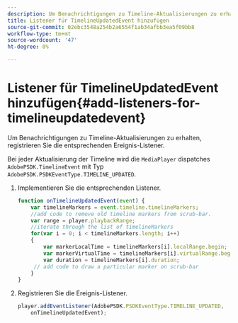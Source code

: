 ```yaml
---
description: Um Benachrichtigungen zu Timeline-Aktualisierungen zu erhalten, registrieren Sie die entsprechenden Ereignis-Listener.
title: Listener für TimelineUpdatedEvent hinzufügen
source-git-commit: 02ebc3548a254b2a6554f1ab34afbb3ea5f09bb8
workflow-type: tm+mt
source-wordcount: '47'
ht-degree: 0%

---
```


# Listener für TimelineUpdatedEvent hinzufügen{#add-listeners-for-timelineupdatedevent}

Um Benachrichtigungen zu Timeline-Aktualisierungen zu erhalten, registrieren Sie die entsprechenden Ereignis-Listener.

Bei jeder Aktualisierung der Timeline wird die `MediaPlayer` dispatches `AdobePSDK.TimelineEvent` mit Typ `AdobePSDK.PSDKEventType.TIMELINE_UPDATED`.
1. Implementieren Sie die entsprechenden Listener.

   ```js
   function onTimelineUpdatedEvent(event) { 
       var timelineMarkers = event.timeline.timelineMarkers; 
       //add code to remove old timeline markers from scrub-bar. 
       var range = player.playbackRange; 
       //iterate through the list of timelineMarkers 
       for(var i = 0; i < timelineMarkers.length; i++) 
       { 
           var markerLocalTime = timelineMarkers[i].localRange.begin; 
           var markerVirtualTime = timelineMarkers[i].virtualRange.begin; 
           var duration = timelineMarkers[i].duration; 
        // add code to draw a particular marker on scrub-bar 
       }      
   }
   ```

1. Registrieren Sie die Ereignis-Listener.

   ```js
   player.addEventListener(AdobePSDK.PSDKEventType.TIMELINE_UPDATED,  
       onTimelineUpdatedEvent);
   ```
